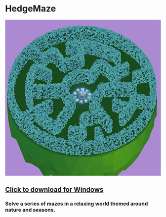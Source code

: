 # HedgeMaze
![](HedgeMazeScreenshot.png)

## [Click to download for Windows](https://github.com/kennedy0/HedgeMaze/releases/latest)
### Solve a series of mazes in a relaxing world themed around nature and seasons.
